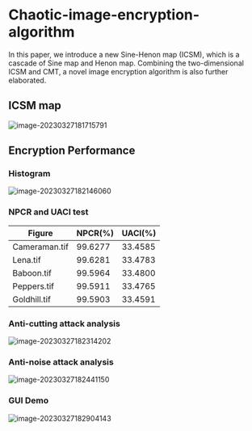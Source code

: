# Chaotic-image-encryption-algorithm

In this paper, we introduce a new Sine-Henon map (ICSM), which is a cascade of Sine map and Henon map. Combining the two-dimensional ICSM and CMT, a novel image encryption algorithm is also further elaborated.

## ICSM map

![image-20230327181715791](C:\Users\Rhyme\Desktop\Chaotic-image-encryption-algorithm\Pictures\ICSM)

## Encryption Performance

### Histogram

![image-20230327182146060](C:\Users\Rhyme\Desktop\Chaotic-image-encryption-algorithm\Pictures\Histogram)

### NPCR and UACI test

| Figure        | NPCR(%) | UACI(%) |
| ------------- | ------- | ------- |
| Cameraman.tif | 99.6277 | 33.4585 |
| Lena.tif      | 99.6281 | 33.4783 |
| Baboon.tif    | 99.5964 | 33.4800 |
| Peppers.tif   | 99.5911 | 33.4765 |
| Goldhill.tif  | 99.5903 | 33.4591 |

### Anti-cutting attack analysis

![image-20230327182314202](C:\Users\Rhyme\Desktop\Chaotic-image-encryption-algorithm\Pictures\Anti-cutting)

### Anti-noise attack analysis

![image-20230327182441150](C:\Users\Rhyme\Desktop\Chaotic-image-encryption-algorithm\Pictures\Noise)

### GUI Demo

![image-20230327182904143](C:\Users\Rhyme\Desktop\Chaotic-image-encryption-algorithm\Pictures\GUI)